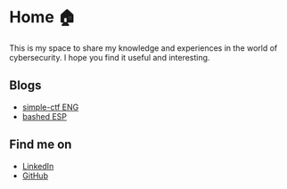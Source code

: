 # Home 🏠

This is my space to share my knowledge and experiences in the world of cybersecurity. I hope you find it useful and interesting.

## Blogs

- [simple-ctf ENG](https://blog.jonathan.com.ar/simple-ctf-writeup-try-hack-me)
- [bashed ESP](https://blog.jonathan.com.ar/bashed-writeup-es-hack-the-box)

## Find me on

- [LinkedIn](https://www.linkedin.com/in/jonathandyallo/)
- [GitHub](https://github.com/jd-apprentice)